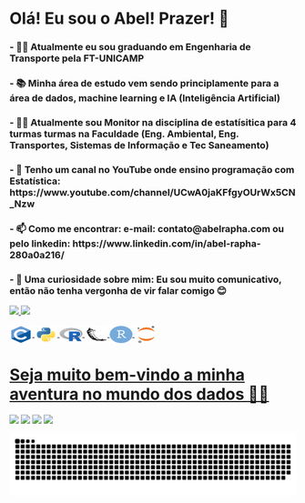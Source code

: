### <h1>Olá! Eu sou o Abel! Prazer! 👋</h1>

<h3>- 👨‍🎓 Atualmente eu sou graduando em Engenharia de Transporte pela FT-UNICAMP</h2>
<h3>- 📚 Minha área de estudo vem sendo principlamente para a área de dados, machine learning e IA (Inteligência Artificial)</h3>
<h3>- 👨‍🏫 Atualmente sou Monitor na disciplina de estatísitica para 4 turmas turmas na Faculdade (Eng. Ambiental, Eng. Transportes, Sistemas de Informação e Tec Saneamento)</h3>
<h3>- 💬 Tenho um canal no YouTube onde ensino programação com Estatística: https://www.youtube.com/channel/UCwA0jaKFfgyOUrWx5CN_Nzw</h3>
<h3>- 📫 Como me encontrar: e-mail: contato@abelrapha.com ou pelo linkedin: https://www.linkedin.com/in/abel-rapha-280a0a216/</h3>
<h3>- 💭 Uma curiosidade sobre mim: Eu sou muito comunicativo, então não tenha vergonha de vir falar comigo 😊</h3>

<div>
  <a href="https://github.com/AbelRapha">
  <img height="180em" src="https://github-readme-stats.vercel.app/api?username=abelrapha&show_icons=true&theme=dark&include_all_commits=true&count_private=true"/>
  <img height="180em" src="https://github-readme-stats.vercel.app/api/top-langs/?username=abelrapha&layout=compact&langs_count=7&theme=dark"/>   
</div>
  <div style="display: inline_block"><br>
  <img align="center" alt="Abel-Python" height="30" width="40" src="https://raw.githubusercontent.com/devicons/devicon/master/icons/c/c-original.svg">  
  <img align="center" alt="Abel-Python" height="30" width="40" src="https://raw.githubusercontent.com/devicons/devicon/master/icons/python/python-original.svg">
  <img align="center" alt="Abel-R" height="30" width="40" src="https://raw.githubusercontent.com/devicons/devicon/master/icons/r/r-original.svg">
  <img align="center" alt="Abel-R" height="30" width="40" src="https://raw.githubusercontent.com/devicons/devicon/master/icons/flask/flask-original.svg">
  <img align="center" alt="Abel-R" height="30" width="40" src="https://raw.githubusercontent.com/devicons/devicon/master/icons/rstudio/rstudio-original.svg">
  <img align="center" alt="Abel-R" height="30" width="40" src="https://raw.githubusercontent.com/devicons/devicon/master/icons/jupyter/jupyter-original.svg">
</div>
  
 ##
  #### <h1>Seja muito bem-vindo a minha aventura no mundo dos dados 👨‍💻 </h1>
<div> 
  <a href="https://www.youtube.com/channel/UCwA0jaKFfgyOUrWx5CN_Nzw" target="_blank"><img src="https://img.shields.io/badge/YouTube-FF0000?style=for-the-badge&logo=youtube&logoColor=white" target="_blank"></a>
  <a href="https://instagram.com/abel_rapha" target="_blank"><img src="https://img.shields.io/badge/-Instagram-%23E4405F?style=for-the-badge&logo=instagram&logoColor=white" target="_blank"></a>
  <a href = "mailto:contato@abelrapha.com"><img src="https://img.shields.io/badge/-email-%23333?style=for-the-badge&logo=email&logoColor=white" target="_blank"></a>
  <a href="https://www.linkedin.com/in/abel-rapha-280a0a216/" target="_blank"><img src="https://img.shields.io/badge/-LinkedIn-%230077B5?style=for-the-badge&logo=linkedin&logoColor=white" target="_blank"></a> 
 
  ![Snake animation](https://github.com/abelrapha/abelrapha/blob/output/github-contribution-grid-snake.svg)
 
</div>


